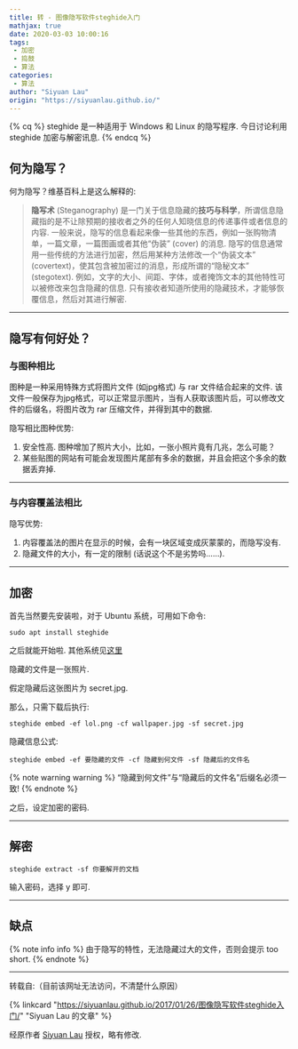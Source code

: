 ```yaml
---
title: 转 - 图像隐写软件steghide入门
mathjax: true
date: 2020-03-03 10:00:16
tags:
 - 加密
 - 捣鼓
 - 算法
categories:
 - 算法
author: "Siyuan Lau"
origin: "https://siyuanlau.github.io/"
---
```


<!-- placeholder -->

{% cq %} steghide 是一种适用于 Windows 和 Linux 的隐写程序. 
今日讨论利用 steghide 加密与解密讯息.  {% endcq %}

<!-- more -->

## 何为隐写？

何为隐写？维基百科上是这么解释的:

> **隐写术** (Steganography) 是一门关于信息隐藏的**技巧与科学**，所谓信息隐藏指的是不让除预期的接收者之外的任何人知晓信息的传递事件或者信息的内容. 一般来说，隐写的信息看起来像一些其他的东西，例如一张购物清单，一篇文章，一篇图画或者其他“伪装” (cover) 的消息. 隐写的信息通常用一些传统的方法进行加密，然后用某种方法修改一个“伪装文本” (covertext)，使其包含被加密过的消息，形成所谓的“隐秘文本” (stegotext). 例如，文字的大小、间距、字体，或者掩饰文本的其他特性可以被修改来包含隐藏的信息. 只有接收者知道所使用的隐藏技术，才能够恢覆信息，然后对其进行解密. 

---

## 隐写有何好处？

### 与图种相比

图种是一种采用特殊方式将图片文件 (如jpg格式) 与 rar 文件结合起来的文件. 该文件一般保存为jpg格式，可以正常显示图片，当有人获取该图片后，可以修改文件的后缀名，将图片改为 rar 压缩文件，并得到其中的数据. 

隐写相比图种优势:

1. 安全性高. 图种增加了照片大小，比如，一张小照片竟有几兆，怎么可能？
2. 某些贴图的网站有可能会发现图片尾部有多余的数据，并且会把这个多余的数据丢弃掉. 

---

### 与内容覆盖法相比

隐写优势:

1. 内容覆盖法的图片在显示的时候，会有一块区域变成灰蒙蒙的，而隐写没有. 
2. 隐藏文件的大小，有一定的限制 (话说这个不是劣势吗……). 

---

## 加密

首先当然要先安装啦，对于 Ubuntu 系统，可用如下命令:

```
sudo apt install steghide
```

之后就能开始啦. 其他系统见[这里](https://sourceforge.net/projects/steghide/)

隐藏的文件是一张照片. 

假定隐藏后这张图片为 secret.jpg. 

那么，只需下载后执行:

```
steghide embed -ef lol.png -cf wallpaper.jpg -sf secret.jpg
```

隐藏信息公式:

```
steghide embed -ef 要隐藏的文件 -cf 隐藏到何文件 -sf 隐藏后的文件名
```

{% note warning warning %}
“隐藏到何文件”与“隐藏后的文件名”后缀名必须一致!
{% endnote %}

之后，设定加密的密码. 

---

## 解密

```
steghide extract -sf 你要解开的文档
```

输入密码，选择 y 即可. 

---

## 缺点

{% note info info %}
由于隐写的特性，无法隐藏过大的文件，否则会提示 too short. 
{% endnote %}

---

转载自:（目前该网址无法访问，不清楚什么原因）

{% linkcard "https://siyuanlau.github.io/2017/01/26/图像隐写软件steghide入门/" "Siyuan Lau 的文章" %}

经原作者 [Siyuan Lau](https://siyuanlau.github.io/) 授权，略有修改.
